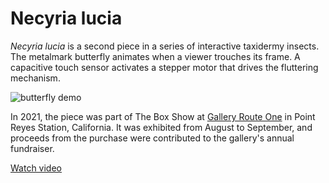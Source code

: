 # Necyria lucia

*Necyria lucia* is a second piece in a series of interactive taxidermy insects. The metalmark butterfly animates when a viewer trouches its frame. A capacitive touch sensor activates a stepper motor that drives the fluttering mechanism.

![butterfly demo](img/butterfly-short.gif)

In 2021, the piece was part of The Box Show at [Gallery Route One](https://galleryrouteone.org/) in Point Reyes Station, California. It was exhibited from August to September, and proceeds from the purchase were contributed to the gallery's annual fundraiser.

[Watch video](https://youtu.be/ohEXhqkovWo)
